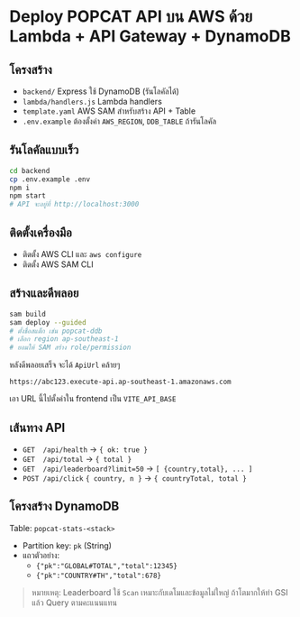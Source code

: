 # Deploy POPCAT API บน AWS ด้วย Lambda + API Gateway + DynamoDB

## โครงสร้าง
- `backend/` Express ใช้ DynamoDB (รันโลคัลได้)
- `lambda/handlers.js` Lambda handlers
- `template.yaml` AWS SAM สำหรับสร้าง API + Table
- `.env.example` ต้องตั้งค่า `AWS_REGION`, `DDB_TABLE` ถ้ารันโลคัล

## รันโลคัลแบบเร็ว
```bash
cd backend
cp .env.example .env
npm i
npm start
# API จะอยู่ที่ http://localhost:3000
```

## ติดตั้งเครื่องมือ
- ติดตั้ง AWS CLI และ `aws configure`
- ติดตั้ง AWS SAM CLI

## สร้างและดีพลอย
```bash
sam build
sam deploy --guided
# ตั้งชื่อสแต็ก เช่น popcat-ddb
# เลือก region ap-southeast-1
# ยอมให้ SAM สร้าง role/permission
```
หลังดีพลอยเสร็จ จะได้ `ApiUrl` คล้ายๆ
```
https://abc123.execute-api.ap-southeast-1.amazonaws.com
```
เอา URL นี้ไปตั้งค่าใน frontend เป็น `VITE_API_BASE`

## เส้นทาง API
- `GET  /api/health`           → `{ ok: true }`
- `GET  /api/total`            → `{ total }`
- `GET  /api/leaderboard?limit=50` → `[ {country,total}, ... ]`
- `POST /api/click` `{ country, n }` → `{ countryTotal, total }`

## โครงสร้าง DynamoDB
Table: `popcat-stats-<stack>`
- Partition key: `pk` (String)
- แถวตัวอย่าง:
  - `{"pk":"GLOBAL#TOTAL","total":12345}`
  - `{"pk":"COUNTRY#TH","total":678}`

> หมายเหตุ: Leaderboard ใช้ `Scan` เหมาะกับเดโมและข้อมูลไม่ใหญ่ ถ้าโตมากให้ทำ GSI แล้ว Query ตามคะแนนแทน

